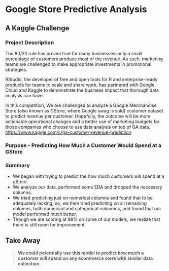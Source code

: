# Google Store Predictive Analysis 
## A Kaggle Challenge 

### Project Description 
The 80/20 rule has proven true for many businesses–only a small percentage of customers produce most of the revenue. As such, marketing teams are challenged to make appropriate investments in promotional strategies.

RStudio, the developer of free and open tools for R and enterprise-ready products for teams to scale and share work, has partnered with Google Cloud and Kaggle to demonstrate the business impact that thorough data analysis can have.

In this competition, We are challenged to analyze a Google Merchandise Store (also known as GStore, where Google swag is sold) customer dataset to predict revenue per customer. Hopefully, the outcome will be more actionable operational changes and a better use of marketing budgets for those companies who choose to use data analysis on top of GA data. https://www.kaggle.com/c/ga-customer-revenue-prediction

### Purpose - Predicting How Much a Customer Would Spend at a GStore




### Summary
- We began with trying to predict the how much customers will spend at a gStore.
- We analyze our data, performed some EDA and dropped the necessary columns.
- We tried predicting just on numerical columns and found that to be adequately lacking;
so, we then tried predicting on all remaining columns, both numerical and categorical coloumns, and found that our model performed much better. 
- Though we are scoring at 99% on some of our models, we realize that there is still room for improvement.

## Take Away
> **We could potentially use this model to predict how much a customer will spend on any ecommerce store with similar data collection.**
